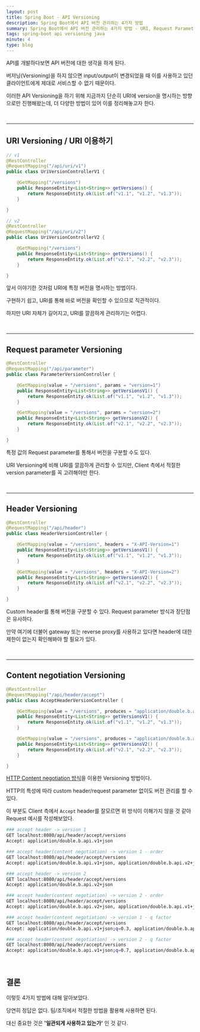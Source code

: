 ```yaml
---
layout: post
title: Spring Boot - API Versioning
description: Spring Boot에서 API 버전 관리하는 4가지 방법
summary: Spring Boot에서 API 버전 관리하는 4가지 방법 - URI, Request Parameter, Header, Content Negotiation
tags: spring-boot api versioning java
minute: 4
type: blog
---
```


API를 개발하다보면 API 버전에 대한 생각을 하게 된다.

버저닝(Versioning)을 하지 않으면 input/output이 변경되었을 때 이를 사용하고 있던 클라이언트에게 제대로 서비스할 수 없기 때문이다.

이러한 API Versioning을 하기 위해 지금까지 단순히 URI에 version을 명시하는 방향으로만 진행해왔는데, 더 다양한 방법이 있어 이를 정리해놓고자 한다.

<br/>

---

## URI Versioning / URI 이용하기

```java
// v1
@RestController
@RequestMapping("/api/uri/v1")
public class UriVersionControllerV1 {

    @GetMapping("/versions")
    public ResponseEntity<List<String>> getVersions() {
        return ResponseEntity.ok(List.of("v1.1", "v1.2", "v1.3"));
    }

}

// v2
@RestController
@RequestMapping("/api/uri/v2")
public class UriVersionControllerV2 {

    @GetMapping("/versions")
    public ResponseEntity<List<String>> getVersions() {
        return ResponseEntity.ok(List.of("v2.1", "v2.2", "v2.3"));
    }

}
```

앞서 이야기한 것처럼 URI에 특정 버전을 명시하는 방법이다.

구현하기 쉽고, URI를 통해 바로 버전을 확인할 수 있으므로 직관적이다.

하지만 URI 자체가 길어지고, URI를 깔끔하게 관리하기는 어렵다.

<br/>

---

## Request parameter Versioning

```java
@RestController
@RequestMapping("/api/parameter")
public class ParameterVersionController {

    @GetMapping(value = "/versions", params = "version=1")
    public ResponseEntity<List<String>> getVersionsV1() {
        return ResponseEntity.ok(List.of("v1.1", "v1.2", "v1.3"));
    }

    @GetMapping(value = "/versions", params = "version=2")
    public ResponseEntity<List<String>> getVersionsV2() {
        return ResponseEntity.ok(List.of("v2.1", "v2.2", "v2.3"));
    }

}
```

특정 값의 Request parameter를 통해서 버전을 구분할 수도 있다.

URI Versioning에 비해 URI를 깔끔하게 관리할 수 있지만, Client 측에서 적절한 version parameter를 꼭 고려해야만 한다.

<br/>

---

## Header Versioning

```java
@RestController
@RequestMapping("/api/header")
public class HeaderVersionController {

    @GetMapping(value = "/versions", headers = "X-API-Version=1")
    public ResponseEntity<List<String>> getVersionsV1() {
        return ResponseEntity.ok(List.of("v1.1", "v1.2", "v1.3"));
    }

    @GetMapping(value = "/versions", headers = "X-API-Version=2")
    public ResponseEntity<List<String>> getVersionsV2() {
        return ResponseEntity.ok(List.of("v2.1", "v2.2", "v2.3"));
    }

}
```

Custom header를 통해 버전을 구분할 수 있다. Request parameter 방식과 장단점은 유사하다.

만약 여기에 더불어 gateway 또는 reverse proxy를 사용하고 있다면 header에 대한 제한이 없는지 확인해봐야 할 필요가 있다.

<br/>

---

## Content negotiation Versioning

```java
@RestController
@RequestMapping("/api/header/accept")
public class AcceptHeaderVersionController {

    @GetMapping(value = "/versions", produces = "application/double.b.api.v1+json")
    public ResponseEntity<List<String>> getVersionsV1() {
        return ResponseEntity.ok(List.of("v1.1", "v1.2", "v1.3"));
    }

    @GetMapping(value = "/versions", produces = "application/double.b.api.v2+json")
    public ResponseEntity<List<String>> getVersionsV2() {
        return ResponseEntity.ok(List.of("v2.1", "v2.2", "v2.3"));
    }

}
```

[HTTP Content negotiation 방식](https://developer.mozilla.org/en-US/docs/Web/HTTP/Guides/Content_negotiation)을 이용한 Versioning 방법이다.

HTTP의 특성에 따라 custom header/request parameter 없이도 버전 관리를 할 수 있다.

이 부분도 Client 측에서 `Accept` header를 잘모르면 위 방식이 이해가지 않을 것 같아 Request 예시를 작성해보았다.

```bash
### accept header -> version 1
GET localhost:8080/api/header/accept/versions
Accept: application/double.b.api.v1+json

### accept header(content negotiation) -> version 1 - order
GET localhost:8080/api/header/accept/versions
Accept: application/double.b.api.v1+json, application/double.b.api.v2+json,

### accept header -> version 2
GET localhost:8080/api/header/accept/versions
Accept: application/double.b.api.v2+json

### accept header(content negotiation) -> version 2 - order
GET localhost:8080/api/header/accept/versions
Accept: application/double.b.api.v2+json, application/double.b.api.v1+json,

### accept header(content negotiation) -> version 1 - q factor
GET localhost:8080/api/header/accept/versions
Accept: application/double.b.api.v1+json;q=0.3, application/double.b.api.v2+json;q=0.1

### accept header(content negotiation) -> version 2 - q factor
GET localhost:8080/api/header/accept/versions
Accept: application/double.b.api.v1+json;q=0.7, application/double.b.api.v2+json;q=0.9
```

<br/>

## 결론

이렇듯 4가지 방법에 대해 알아보았다.

당연히 정답은 없다. 팀/조직에서 적절한 방법을 활용해 사용하면 된다.

대신 중요한 것은 **'일관되게 사용하고 있는가'** 인 것 같다.

